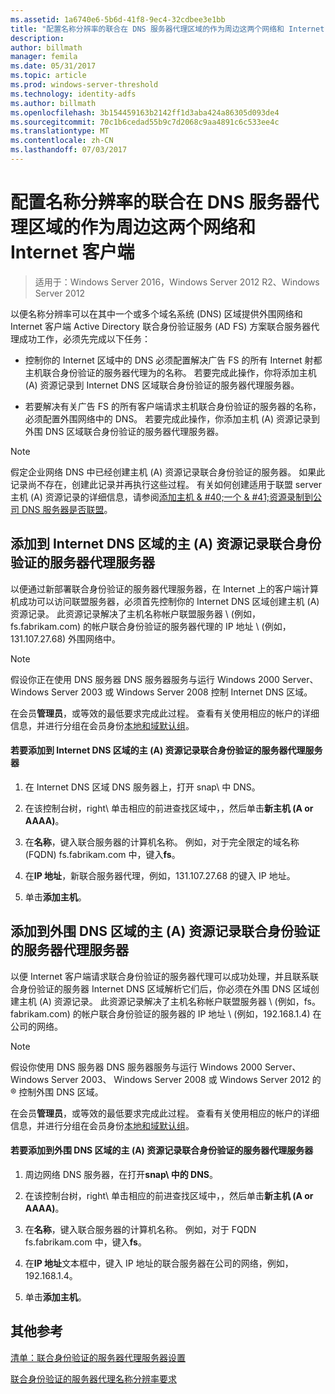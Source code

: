 ```yaml
---
ms.assetid: 1a6740e6-5b6d-41f8-9ec4-32cdbee3e1bb
title: "配置名称分辨率的联合在 DNS 服务器代理区域的作为周边这两个网络和 Internet 客户端"
description: 
author: billmath
manager: femila
ms.date: 05/31/2017
ms.topic: article
ms.prod: windows-server-threshold
ms.technology: identity-adfs
ms.author: billmath
ms.openlocfilehash: 3b154459163b2142ff1d3aba424a86305d093de4
ms.sourcegitcommit: 70c1b6cedad55b9c7d2068c9aa4891c6c533ee4c
ms.translationtype: MT
ms.contentlocale: zh-CN
ms.lasthandoff: 07/03/2017
---
```

# <a name="configure-name-resolution-for-a-federation-server-proxy-in-a-dns-zone-that-serves-both-the-perimeter-network-and-internet-clients"></a>配置名称分辨率的联合在 DNS 服务器代理区域的作为周边这两个网络和 Internet 客户端

>适用于：Windows Server 2016，Windows Server 2012 R2、Windows Server 2012

以便名称分辨率可以在其中一个或多个域名系统 \(DNS\) 区域提供外围网络和 Internet 客户端 Active Directory 联合身份验证服务 \(AD FS\) 方案联合服务器代理成功工作，必须先完成以下任务：  
  
-   控制你的 Internet 区域中的 DNS 必须配置解决广告 FS 的所有 Internet 射都主机联合身份验证的服务器代理为的名称。 若要完成此操作，你将添加主机 \(A\) 资源记录到 Internet DNS 区域联合身份验证的服务器代理服务器。  
  
-   若要解决有关广告 FS 的所有客户端请求主机联合身份验证的服务器的名称，必须配置外围网络中的 DNS。 若要完成此操作，你添加主机 \(A\) 资源记录到外围 DNS 区域联合身份验证的服务器代理服务器。  
  
> [!NOTE]  
> 假定企业网络 DNS 中已经创建主机 \(A\) 资源记录联合身份验证的服务器。 如果此记录尚不存在，创建此记录并再执行这些过程。 有关如何创建适用于联盟 server 主机 \(A\) 资源记录的详细信息，请参阅[添加主机 & #40;一个 & #41;资源录制到公司 DNS 服务器是否联盟](Add-a-Host--A--Resource-Record-to-Corporate-DNS-for-a-Federation-Server.md)。  
  
## <a name="add-a-host-a-resource-record-to-the-internet-dns-zone-for-a-federation-server-proxy"></a>添加到 Internet DNS 区域的主 \(A\) 资源记录联合身份验证的服务器代理服务器  
以便通过新部署联合身份验证的服务器代理服务器，在 Internet 上的客户端计算机成功可以访问联盟服务器，必须首先控制你的 Internet DNS 区域创建主机 \(A\) 资源记录。 此资源记录解决了主机名称帐户联盟服务器 \ (例如，fs.fabrikam.com\) 的帐户联合身份验证的服务器代理的 IP 地址 \ (例如，131.107.27.68\) 外围网络中。  
  
> [!NOTE]  
> 假设你正在使用 DNS 服务器 DNS 服务器服务与运行 Windows 2000 Server、 Windows Server 2003 或 Windows Server 2008 控制 Internet DNS 区域。  
  
在会员**管理员**，或等效的最低要求完成此过程。  查看有关使用相应的帐户的详细信息，并进行分组在会员身份[本地和域默认组](http://go.microsoft.com/fwlink/?LinkId=83477)。   
  
#### <a name="to-add-a-host-a-resource-record-to-the-internet-dns-zone-for-a-federation-server-proxy"></a>若要添加到 Internet DNS 区域的主 \(A\) 资源记录联合身份验证的服务器代理服务器  
  
1.  在 Internet DNS 区域 DNS 服务器上，打开 snap\ 中 DNS。  
  
2.  在该控制台树，right\ 单击相应的前进查找区域中，，然后单击**新主机 \(A or AAAA\)**。  
  
3.  在**名称**，键入联合服务器的计算机名称。 例如，对于完全限定的域名称 \(FQDN\) fs.fabrikam.com 中，键入**fs**。  
  
4.  在**IP 地址**，新联合服务器代理，例如，131.107.27.68 的键入 IP 地址。  
  
5.  单击**添加主机**。  
  
## <a name="add-a-host-a-resource-record-to-the-perimeter-dns-zone-for-a-federation-server-proxy"></a>添加到外围 DNS 区域的主 \(A\) 资源记录联合身份验证的服务器代理服务器  
以便 Internet 客户端请求联合身份验证的服务器代理可以成功处理，并且联系联合身份验证的服务器 Internet DNS 区域解析它们后，你必须在外围 DNS 区域创建主机 \(A\) 资源记录。 此资源记录解决了主机名称帐户联盟服务器 \ (例如，fs。 fabrikam.com\) 的帐户联合身份验证的服务器的 IP 地址 \ (例如，192.168.1.4\) 在公司的网络。  
  
> [!NOTE]  
> 假设你使用 DNS 服务器 DNS 服务器服务与运行 Windows 2000 Server、 Windows Server 2003、 Windows Server 2008 或 Windows Server 2012 的® 控制外围 DNS 区域。  
  
在会员**管理员**，或等效的最低要求完成此过程。  查看有关使用相应的帐户的详细信息，并进行分组在会员身份[本地和域默认组](http://go.microsoft.com/fwlink/?LinkId=83477)。   
  
#### <a name="to-add-a-host-a-resource-record-to-the-perimeter-dns-zone-for-a-federation-server-proxy"></a>若要添加到外围 DNS 区域的主 \(A\) 资源记录联合身份验证的服务器代理服务器  
  
1.  周边网络 DNS 服务器，在打开**snap\ 中的 DNS**。  
  
2.  在该控制台树，right\ 单击相应的前进查找区域中，，然后单击**新主机 \(A or AAAA\)**。  
  
3.  在**名称**，键入联合服务器的计算机名称。 例如，对于 FQDN fs.fabrikam.com 中，键入**fs**。  
  
4.  在**IP 地址**文本框中，键入 IP 地址的联合服务器在公司的网络，例如，192.168.1.4。  
  
5.  单击**添加主机**。  
  
## <a name="additional-references"></a>其他参考  
[清单：联合身份验证的服务器代理服务器设置](Checklist--Setting-Up-a-Federation-Server-Proxy.md)  
  
[联合身份验证的服务器代理名称分辨率要求](https://technet.microsoft.com/library/dd807055.aspx)  
  

